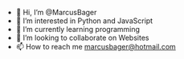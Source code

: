 - 👋 Hi, I’m @MarcusBager
- 👀 I’m interested in Python and JavaScript
- 🌱 I’m currently learning programming
- 💞️ I’m looking to collaborate on Websites
- 📫 How to reach me marcusbager@hotmail.com
